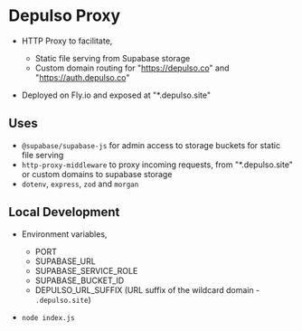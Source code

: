 # Depulso Proxy

- HTTP Proxy to facilitate,
    - Static file serving from Supabase storage
    - Custom domain routing for "https://depulso.co" and "https://auth.depulso.co"

- Deployed on Fly.io and exposed at "*.depulso.site"

## Uses

- `@supabase/supabase-js` for admin access to storage buckets for static file serving
- `http-proxy-middleware` to proxy incoming requests, from "*.depulso.site" or custom domains to supabase storage
- `dotenv`, `express`, `zod` and `morgan`

## Local Development

- Environment variables,
    - PORT
    - SUPABASE_URL
    - SUPABASE_SERVICE_ROLE
    - SUPABASE_BUCKET_ID
    - DEPULSO_URL_SUFFIX (URL suffix of the wildcard domain - `.depulso.site`)

- `node index.js`